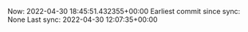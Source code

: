 Now: 2022-04-30 18:45:51.432355+00:00 Earliest commit since sync: None Last sync: 2022-04-30 12:07:35+00:00
